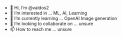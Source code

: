 - 👋 Hi, I’m @valdos2
- 👀 I’m interested in ... ML, AI, Learning 
- 🌱 I’m currently learning ... OpenAI Image generation 
- 💞️ I’m looking to collaborate on ... unsure
- 📫 How to reach me ... unsure

<!---
valdos2/valdos2 is a ✨ special ✨ repository because its `README.md` (this file) appears on your GitHub profile.
You can click the Preview link to take a look at your changes.
--->
